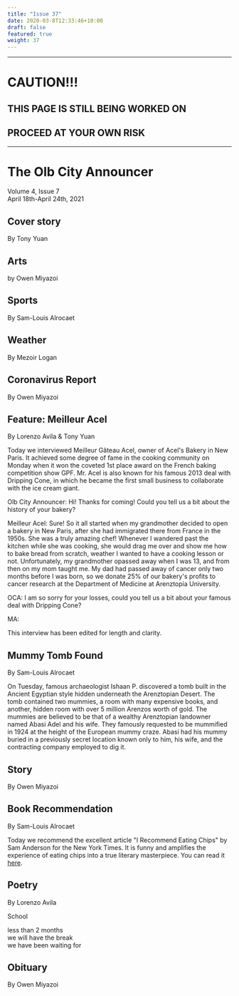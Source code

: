 ```yaml
---
title: "Issue 37"
date: 2020-03-8T12:33:46+10:00
draft: false
featured: true
weight: 37
---
```


------------------------
# CAUTION!!!    
## THIS PAGE IS STILL BEING WORKED ON    
## PROCEED AT YOUR OWN RISK    
------------------------

# The Olb City Announcer    
Volume 4, Issue 7   
April 18th-April 24th, 2021    

## Cover story
By Tony Yuan



## Arts
by Owen Miyazoi



## Sports
By Sam-Louis Alrocaet



## Weather
By Mezoir Logan



## Coronavirus Report
By Owen Miyazoi



## Feature: Meilleur Acel
By Lorenzo Avila & Tony Yuan

Today we interviewed Meilleur Gâteau Acel, owner of Acel's Bakery in New Paris. It achieved some degree of fame in the cooking community on Monday when it won the coveted 1st place award on the French baking competition show GPF. Mr. Acel is also known for his famous 2013 deal with Dripping Cone, in which he became the first small business to collaborate with the ice cream giant.

Olb City Announcer: Hi! Thanks for coming! Could you tell us a bit about the history of your bakery?

Meilleur Acel: Sure! So it all started when my grandmother decided to open a bakery in New Paris, after she had immigrated there from France in the 1950s. She was a truly amazing chef! Whenever I wandered past the kitchen while she was cooking, she would drag me over and show me how to bake bread from scratch, weather I wanted to have a cooking lesson or not. Unfortunately, my grandmother opassed away when I was 13, and from then on my mom taught me. My dad had passed away of cancer only two months before I was born, so we donate 25% of our bakery's profits to cancer research at the Department of Medicine at Arenztopia University.

OCA: I am so sorry for your losses, could you tell us a bit about your famous deal with Dripping Cone?

MA: 

This interview has been edited for length and clarity.

## Mummy Tomb Found
By Sam-Louis Alrocaet

On Tuesday, famous archaeologist Ishaan P. discovered a tomb built in the Ancient Egyptian style hidden underneath the Arenztopian Desert. The tomb contained two mummies, a room with many expensive books, and another, hidden room with over 5 million Arenzos worth of gold. The mummies are believed to be that of a wealthy Arenztopian landowner named Abasi Adel and his wife. They famously requested to be mummified in 1924 at the height of the European mummy craze. Abasi had his mummy buried in a previously secret location known only to him, his wife, and the contracting company employed to dig it.

## Story
By Owen Miyazoi



## Book Recommendation
By Sam-Louis Alrocaet

Today we recommend the excellent article "I Recommend Eating Chips" by Sam Anderson for the New York Times. It is funny and amplifies the experience of eating chips into a true literary masterpiece. You can read it [here](https://docs.google.com/document/d/e/2PACX-1vR1jGx0qUICHKUHf3lzZVIdzPYKRQ8Ow1-OwCfT7nTH8tP4aXXBPHvAdsiupAPyX-Agcty3D65H_W9o/pub).

## Poetry
By Lorenzo Avila

School

less than 2 months    
we will have the break    
we have been waiting for    

## Obituary
By Owen Miyazoi

